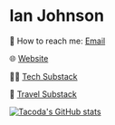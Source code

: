 # Ian Johnson

💬 How to reach me: [Email](mailto:tacoda@hey.com)

🌐 [Website](https://tacoda.github.io)

🧑‍💻 [Tech Substack](https://diffengine.substack.com/)

🧳 [Travel Substack](https://roamingroots.substack.com/)


[![Tacoda's GitHub stats](https://github-readme-stats.vercel.app/api?username=tacoda)](https://github.com/anuraghazra/github-readme-stats)

